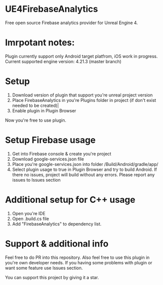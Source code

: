 # UE4FirebaseAnalytics
Free open source Firebase analytics provider for Unreal Engine 4. 

# Imrpotant notes: 
Plugin currently support only Android target platfrom, iOS work in progress.
Current supported engine version: 4.21.3 (master branch)

# Setup
1. Download version of plugin that support you're unreal project version
2. Place FirebaseAnalytics in you're Plugins folder in project (if don't exist needed to be created)|
3. Enable plugin in Plugin Browser

Now you're free to use plugin. 

# Setup Firebase usage
1. Get into Firebase console & create you're project
2. Download google-services.json file
3. Place you're google-services.json into folder <projectdir>/Build/Android/gradle/app/ 
4. Select plugin usage to true in Plugin Browser and try to build Android. If there no issues, project will build without any errors. Please report any issues to Issues section

# Additional setup for C++ usage
1. Open you're IDE
2. Open <projectname>.build.cs file 
3. Add "FirebaseAnalytics" to dependency list. 


# Support & additional info
Feel free to do PR into this repository. Also feel free to use this plugin in you're own developer needs.
If you having some problems with plugin or want some feature use Issues section.

You can support this project by giving it a star.
